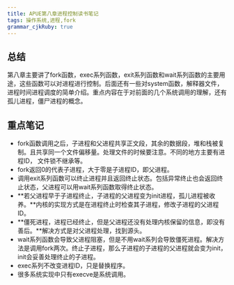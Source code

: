 ```yaml
---
title: APUE第八章进程控制读书笔记
tags: 操作系统,进程,fork
grammar_cjkRuby: true
---
```

## 总结
第八章主要讲了fork函数，exec系列函数，exit系列函数和wait系列函数的主要用途，这些函数可以对进程进行控制。后面还有一些对system函数，解释器文件，进程时间进程调度的简单介绍。重点内容在于对前面的几个系统调用的理解，还有孤儿进程，僵尸进程的概念。
## 重点笔记
- fork函数调用之后，子进程和父进程共享正文段，其余的数据段，堆和栈被复制。且共享同一个文件偏移量。处理文件的时候要注意。不同的地方主要有进程ID， 文件锁不继承等。
- fork返回0的代表子进程，大于零是子进程ID，即父进程。
- 调用exit系列函数可以终止进程并且返回终止状态。包括异常终止也会返回终止状态，父进程可以用wait系列函数取得终止状态。
- **若父进程早于子进程终止，子进程的父进程变为init进程，孤儿进程被收养。**内核的实现方式是在进程终止时检查其子进程，修改子进程的父进程ID。
- **僵死进程，进程已经终止，但是父进程还没有处理内核保留的信息，即没有善后。**解决方式是对父进程处理，找到源头。
- wait系列函数会导致父进程阻塞，但是不用wait系列会导致僵死进程。解决方法是调用fork两次。终止子进程，那么子进程的子进程的父进程就会变为init，init会妥善处理终止的子进程。
- exec系列不改变进程ID，只是替换程序。
- 很多系统实现中只有execve是系统调用。